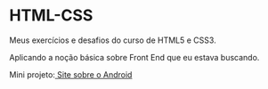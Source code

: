# HTML-CSS
 Meus exercícios e desafios do curso de HTML5 e CSS3.
 
 Aplicando a noção básica sobre Front End que eu estava buscando.
 
 <p>Mini projeto:<a href="https://marcosrenegit.github.io/html-css/Desafios/d010/revisao" target="_blank"> Site sobre o Android</a></p>
